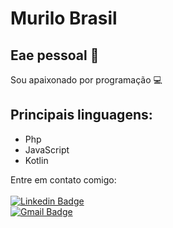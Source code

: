 # Murilo Brasil

## Eae pessoal 👋

Sou apaixonado por programação :computer:

## Principais linguagens:
  - Php
  - JavaScript
  - Kotlin

Entre em contato comigo:
<br/>
<br/>
[![Linkedin Badge](https://img.shields.io/badge/LinkedIn-Murilo%20Brasil-blue)](https://www.linkedin.com/in/mur1lol/) 
<br/>
[![Gmail Badge](https://img.shields.io/badge/Gmail-Murilo%20Brasil-red)](mailto:bc.murilo.mbc@gmail.com)
